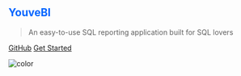 # <h2 style="color: #0065FF;">YouveBI</h2>

> An easy-to-use SQL reporting application built for SQL lovers

[GitHub](https://github.com/pablo-ibco/youve-bi)
[Get Started](#YouveBI)

![color](#f6f9fc)